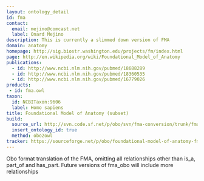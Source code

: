 ```yaml
---
layout: ontology_detail
id: fma
contact:
  email: mejino@comcast.net
  label: Onard Mejino
description: This is currently a slimmed down version of FMA
domain: anatomy
homepage: http://sig.biostr.washington.edu/projects/fm/index.html
page: http://en.wikipedia.org/wiki/Foundational_Model_of_Anatomy
publications:
  - id: http://www.ncbi.nlm.nih.gov/pubmed/18688289
  - id: http://www.ncbi.nlm.nih.gov/pubmed/18360535
  - id: http://www.ncbi.nlm.nih.gov/pubmed/16779026
products:
 - id: fma.owl
taxon:
  id: NCBITaxon:9606
  label: Homo sapiens
title: Foundational Model of Anatomy (subset)
build:
  source_url: http://svn.code.sf.net/p/obo/svn/fma-conversion/trunk/fma2_obo.obo
  insert_ontology_id: true
  method: obo2owl
tracker: https://sourceforge.net/p/obo/foundational-model-of-anatomy-fma-requests/
---
```


Obo format translation of the FMA, omitting all relationships other than is_a, part_of and has_part. Future versions of fma_obo will include more relationships
